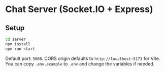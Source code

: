 # Chat Server (Socket.IO + Express)

## Setup
```bash
cd server
npm install
npm run start
```
Default port: `5000`. CORS origin defaults to `http://localhost:5173` for Vite.
You can copy `.env.example` to `.env` and change the variables if needed.
